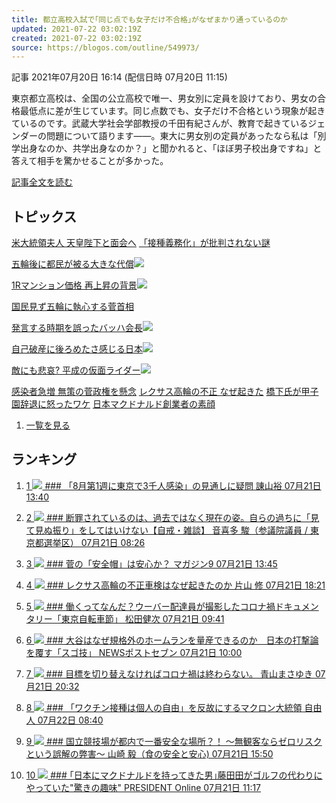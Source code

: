 ```yaml
---
title: 都立高校入試で｢同じ点でも女子だけ不合格｣がなぜまかり通っているのか
updated: 2021-07-22 03:02:19Z
created: 2021-07-22 03:02:19Z
source: https://blogos.com/outline/549973/
---
```


 記事
2021年07月20日 16:14 (配信日時 07月20日 11:15)

東京都立高校は、全国の公立高校で唯一、男女別に定員を設けており、男女の合格最低点に差が生じています。同じ点数でも、女子だけ不合格という現象が起きているのです。武蔵大学社会学部教授の千田有紀さんが、教育で起きているジェンダーの問題について語ります――。東大に男女別の定員があったなら私は「別学出身なのか、共学出身なのか？」と聞かれると、「ほぼ男子校出身ですね」と答えて相手を驚かせることが多かった。

[記事全文を読む](https://blogos.com/article/549973/)

## トピックス

[米大統領夫人 天皇陛下と面会へ](https://blogos.com/outline/550380/)
[「接種義務化」が批判されない謎](https://blogos.com/outline/550383/)

[五輪後に都民が被る大きな代償](https://blogos.com/outline/550385/)![](https://static.blogos.com/pc/image/refine/new.png)

[1Rマンション価格 再上昇の背景](https://blogos.com/outline/550408/)![](https://static.blogos.com/pc/image/refine/new.png)

[国民見ず五輪に執心する菅首相](https://blogos.com/outline/550382/)

[発言する時期を誤ったバッハ会長](https://blogos.com/outline/550370/)![](https://static.blogos.com/pc/image/refine/new.png)

[自己破産に後ろめたさ感じる日本](https://blogos.com/outline/550389/)![](https://static.blogos.com/pc/image/refine/new.png)

[敵にも悲哀? 平成の仮面ライダー](https://blogos.com/outline/550377/)![](https://static.blogos.com/pc/image/refine/new.png)

[感染者急増 無策の菅政権を懸念](https://blogos.com/outline/550379/)
[レクサス高輪の不正 なぜ起きた](https://blogos.com/outline/550297/)
[橋下氏が甲子園辞退に怒ったワケ](https://blogos.com/outline/550197/)
[日本マクドナルド創業者の素顔](https://blogos.com/outline/550169/)
1.   [一覧を見る](https://blogos.com/article/pickup_archive/0/)

## ランキング

1.   [   1  ![](https://static.blogos.com/media/member/30843/icon.png?1626921005)    ### 「8月第1週に東京で3千人感染」の見通しに疑問       諌山裕    07月21日 13:40](https://blogos.com/article/550213/)

2.   [   2  ![](https://static.blogos.com/media/member/52579/icon.png?1626921005)    ### 断罪されているのは、過去ではなく現在の姿。自らの過ちに「見て見ぬ振り」をしてはいけない【自戒・雑談】       音喜多 駿（参議院議員 / 東京都選挙区）    07月21日 08:26](https://blogos.com/article/550159/)

3.   [   3  ![](https://static.blogos.com/media/member/181/icon.png?1626921005)    ### 菅の「安全帽」は安心か？       マガジン9    07月21日 13:45](https://blogos.com/article/550229/)

4.   [   4  ![](https://static.blogos.com/media/member/57019/icon.png?1626921005)    ### レクサス高輪の不正車検はなぜ起きたのか       片山 修    07月21日 18:21](https://blogos.com/article/550297/)

5.   [   5  ![](https://static.blogos.com/media/member/136078/icon.png?1626921005)    ### 働くってなんだ？ウーバー配達員が撮影したコロナ禍ドキュメンタリー「東京自転車節」       松田健次    07月21日 09:41](https://blogos.com/article/549444/)

6.   [   6  ![](https://static.blogos.com/media/member/141337/icon.png?1626921005)    ### 大谷はなぜ規格外のホームランを量産できるのか　日本の打撃論を覆す「スゴ技」       NEWSポストセブン    07月21日 10:00](https://blogos.com/article/550145/)

7.   [   7  ![](https://static.blogos.com/media/member/162164/icon.png?1626921005)    ### 目標を切り替えなければコロナ禍は終わらない。       青山まさゆき    07月21日 20:32](https://blogos.com/article/550320/)

8.   [   8  ![](https://static.blogos.com/media/member/251/icon.png?1626921005)    ### 「ワクチン接種は個人の自由」を反故にするマクロン大統領       自由人    07月22日 08:40](https://blogos.com/article/550383/)

9.   [   9  ![](https://static.blogos.com/media/member/136023/icon.png?1626921005)    ### 国立競技場が都内で一番安全な場所？！ ～無観客ならゼロリスクという誤解の弊害～       山崎 毅（食の安全と安心)    07月21日 15:50](https://blogos.com/article/550259/)

10.   [   10  ![](https://static.blogos.com/media/member/85652/icon.png?1626921005)    ### ｢日本にマクドナルドを持ってきた男｣藤田田がゴルフの代わりにやっていた"驚きの趣味"       PRESIDENT Online    07月21日 11:17](https://blogos.com/article/550169/)